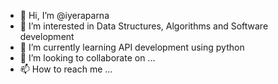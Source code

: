 - 👋 Hi, I’m @iyeraparna
- 👀 I’m interested in Data Structures, Algorithms and Software development
- 🌱 I’m currently learning API development using python
- 💞️ I’m looking to collaborate on ... 
- 📫 How to reach me ...

<!---
iyeraparna/iyeraparna is a ✨ special ✨ repository because its `README.md` (this file) appears on your GitHub profile.
You can click the Preview link to take a look at your changes.
--->
